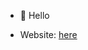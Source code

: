 - 👋 Hello

- Website: <a href="https://kanti.pw">here</a>

<!---
kcnti/kcnti is a ✨ special ✨ repository because its `README.md` (this file) appears on your GitHub profile.
You can click the Preview link to take a look at your changes.
--->
